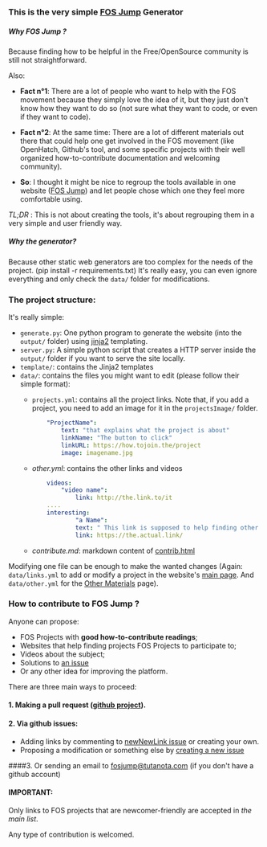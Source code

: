 ### This is the very simple [FOS Jump](https://fosjump.github.io) Generator

##### Why *FOS Jump* ?
Because finding how to be helpful in the Free/OpenSource community is still not straightforward.

Also:

- **Fact n°1**: There are a lot of people who want to help with the FOS movement because they simply love the idea of it, but they just don't know how they want to do so (not sure what they want to code, or even if they want to code). 

- **Fact n°2**: At the same time: There are a lot of different materials out there that could help one get involved in the FOS movement (like OpenHatch, Github's tool, and some specific projects with their well organized how-to-contribute documentation and welcoming community).

- **So**: I thought it might be nice to regroup the tools available in one website ([FOS Jump](https://fosjump.github.io/)) and let people chose which one they feel more comfortable using.

*TL;DR* : This is not about creating the tools, it's about regrouping them in a very simple and user friendly way.


##### Why the generator? 
Because other static web generators are too complex for the needs of the project. (pip install -r requirements.txt)
It's really easy, you can even ignore everything and only check the `data/` folder for modifications. 

### The project structure:

It's really simple:
* `generate.py`: One python program to generate the website (into the `output/` folder) using [jinja2](http://jinja.pocoo.org/) templating. 
* `server.py`: A simple python script that creates a HTTP server inside the `output/` folder if you want to serve the site locally.
* `template/`: contains the Jinja2 templates
* `data/`: contains the files you might want to edit (please follow their simple format):
	* `projects.yml`: contains all the project links. Note that, if you add a project, you need to add an image for it in the `projectsImage/` folder.

		```yaml
			"ProjectName":
			    text: "that explains what the project is about"
			    linkName: "The button to click"
			    linkURL: https://how.tojoin.the/project
			    image: imagename.jpg
		```	

	* *other.yml*: contains the other links and videos

		```yaml
			videos:
				"video name":
					link: http://the.link.to/it
			....
			interesting:
	    			"a Name": 
					text: " This link is supposed to help finding other open source projects to contribute to"
					link: https://the.actual.link/

		```
	* *contribute.md*: markdown content of [contrib.html](https://fosjump.github.io/contrib.html)
		

Modifying one file can be enough to make the wanted changes (Again: `data/links.yml` to add or modify a project in the website's [main page](https://fosjump.github.io/). And `data/other.yml` for the [Other Materials](https://fosjump.github.io/other.html) page).


### How to contribute to **FOS Jump** ?

Anyone can propose:

* FOS Projects with **good how-to-contribute readings**;
* Websites that help finding projects FOS Projects to participate to;
* Videos about the subject;
* Solutions to [an issue](https://github.com/fosjump/fosjump/issues)
* Or any other idea for improving the platform.

There are three main ways to proceed:

#### 1. Making a pull request ([github project]()).

#### 2. Via github issues: 
* Adding links by commenting to [newNewLink issue](https://github.com/fosjump/fosjump/issues/2) or creating your own.
* Proposing a modification or something else by [creating a new issue](https://github.com/fosjump/fosjump/issues)

####3. Or sending an email to fosjump@tutanota.com (if you don't have a github account)


#### **IMPORTANT**: 
Only links to FOS projects that are newcomer-friendly are accepted in *the main list*. 

Any type of contribution is welcomed.

